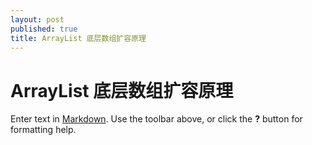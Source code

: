 ```yaml
---
layout: post
published: true
title: ArrayList 底层数组扩容原理
---
```

# ArrayList 底层数组扩容原理

Enter text in [Markdown](http://daringfireball.net/projects/markdown/). Use the toolbar above, or click the **?** button for formatting help.
